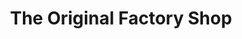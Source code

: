 ---
title: "The Original Factory Shop"
url: /invergordon/the-original-factory-shop/
shop: variety store
---